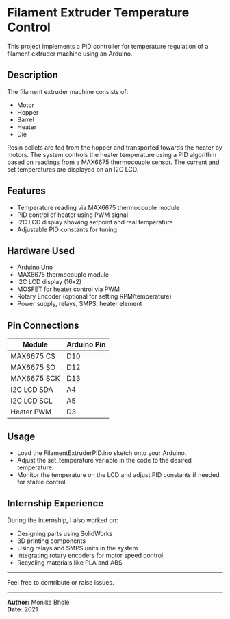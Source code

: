 ﻿# Filament Extruder Temperature Control

This project implements a PID controller for temperature regulation of a filament extruder machine using an Arduino.

## Description

The filament extruder machine consists of:
- Motor
- Hopper
- Barrel
- Heater
- Die

Resin pellets are fed from the hopper and transported towards the heater by motors. The system controls the heater temperature using a PID algorithm based on readings from a MAX6675 thermocouple sensor. The current and set temperatures are displayed on an I2C LCD.

## Features

- Temperature reading via MAX6675 thermocouple module
- PID control of heater using PWM signal
- I2C LCD display showing setpoint and real temperature
- Adjustable PID constants for tuning

## Hardware Used

- Arduino Uno
- MAX6675 thermocouple module
- I2C LCD display (16x2)
- MOSFET for heater control via PWM
- Rotary Encoder (optional for setting RPM/temperature)
- Power supply, relays, SMPS, heater element

## Pin Connections

| Module       | Arduino Pin  |
|--------------|--------------|
| MAX6675 CS   | D10          |
| MAX6675 SO   | D12          |
| MAX6675 SCK  | D13          |
| I2C LCD SDA  | A4           |
| I2C LCD SCL  | A5           |
| Heater PWM   | D3           |

## Usage

- Load the FilamentExtruderPID.ino sketch onto your Arduino.
- Adjust the set_temperature variable in the code to the desired temperature.
- Monitor the temperature on the LCD and adjust PID constants if needed for stable control.

## Internship Experience

During the internship, I also worked on:
- Designing parts using SolidWorks
- 3D printing components
- Using relays and SMPS units in the system
- Integrating rotary encoders for motor speed control
- Recycling materials like PLA and ABS

---

Feel free to contribute or raise issues.

---

**Author:** Monika Bhole  
**Date:** 2021

